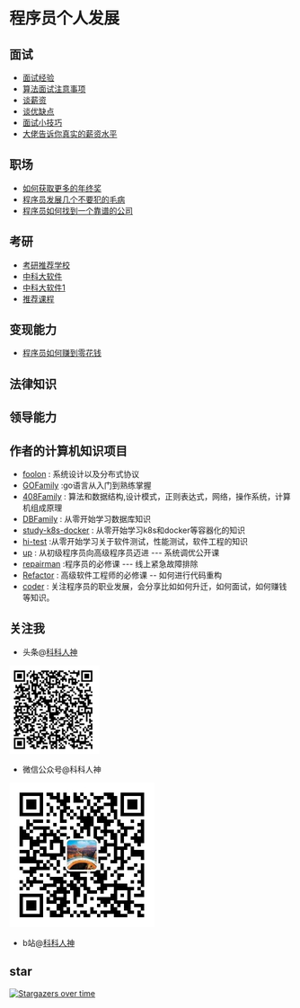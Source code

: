 # 程序员个人发展
## 面试
- [面试经验](./面试/面经)
- [算法面试注意事项](./面试/算法面试注意事项.md)
- [谈薪资](./面试/谈薪资)
- [谈优缺点](./面试/谈优缺点)
- [面试小技巧](./面试/面试小技巧.md)
- [大佬告诉你真实的薪资水平](./面试/大佬告诉你真实的薪资水平.jpg)

## 职场
- [如何获取更多的年终奖](./职场/年终奖.pdf)
- [程序员发展几个不要犯的毛病](./职场/不要.md)
- [程序员如何找到一个靠谱的公司](./职场/找公司.md)

## 考研
- [考研推荐学校](./考研/考研推荐学校.md)
- [中科大软件](./考研/中科大软件.md)
- [中科大软件1](./考研/中科大软件1.md)
- [推荐课程](./考研/推荐课程.md)
## 变现能力

- [程序员如何赚到零花钱](./变现能力/零花钱.png)
## 法律知识
## 领导能力
## 作者的计算机知识项目
- [foolon](https://github.com/shgopher/foo-lon) : 系统设计以及分布式协议
- [GOFamily](https://github.com/shgopher/GOFamily) :go语言从入门到熟练掌握 
- [408Family](https://github.com/shgopher/408Family) : 算法和数据结构,设计模式，正则表达式，网络，操作系统，计算机组成原理
- [DBFamily](https://github.com/shgopher/DBFamily) : 从零开始学习数据库知识
- [study-k8s-docker](https://github.com/shgopher/study-k8s-docker) : 从零开始学习k8s和docker等容器化的知识
- [hi-test](https://github.com/shgopher/hi-test) :从零开始学习关于软件测试，性能测试，软件工程的知识
- [up](https://github.com/shgopher/up) : 从初级程序员向高级程序员迈进 --- 系统调优公开课
- [repairman](https://github.com/shgopher/repairman) :程序员的必修课 --- 线上紧急故障排除
- [Refactor](https://github.com/shgopher/refactor) : 高级软件工程师的必修课 -- 如何进行代码重构
- [coder](https://github.com/shgopher/coder) : 关注程序员的职业发展，会分享比如如何升迁，如何面试，如何赚钱等知识。

    
## 关注我

- 头条@[科科人神](https://www.toutiao.com/c/user/token/MS4wLjABAAAAIGeO1-kCUelF-G8GW3AvJlrEL7tiO24WHJmnX4nV1bs/)

![p](./toutiao.png)

- 微信公众号@科科人神

![p](./wechat.jpg)

- b站@[科科人神](https://space.bilibili.com/478621088)

## star

[![Stargazers over time](https://starchart.cc/shgopher/coder.svg)](https://starchart.cc/shgopher/coder)